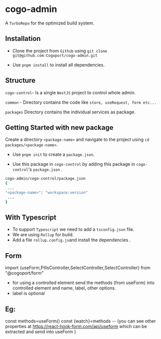 # cogo-admin

A `TurboRepo` for the optimized build system.

## Installation

- Clone the project from `Github` using `git clone git@github.com:Cogoport/cogo-admin.git`

- Use `pnpm install` to install all dependencies.

## Structure

`cogo-control`-  Is a single `NextJS` project to control whole admin.

`common` - Directory contains the code like `store, useRequest, form etc...`

`packages` Directory contains the individual services as package.

  

## Getting Started with new package

Create a directory `<package-name>` and navigate to the project using `cd packages/<package-name>`.

- Use `pnpm init` to create a `package.json`.

- Use this package in `cogo-control` by adding this package in `cogo-control`'s  `package.json` .
 ```sh
cogo-admin/cogo-control/package.json                                                 
 { 
  ...
 "<package-name>": "workspace:version"
  ...
 }

```

## With Typescript
- To support `Typescript` we need to add a `tsconfig.json` file.
-  We are using  `Rollup` for build.
- Add a file `rollup.config.js`and install the dependencies .

## Form
import {useForm,PillsController,SelectController,SelectController} from "@cogoport/form"

- for using a controlled element send the methods (from useForm) into controlled element and name, label, other options.
- label is optional

## Eg:  
const methods=useForm()
const {watch}=methods
-- (you can see other properties at https://react-hook-form.com/api/useform which can be extracted and send into useForm )

<form>
 <SelectController methods={methods} name="test" label="label test" options={[]} />
</form>